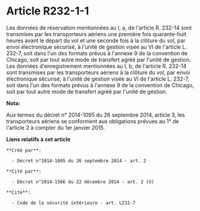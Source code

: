 # Article R232-1-1

Les données de réservation mentionnées au I, a, de l'article R. 232-14 sont transmises par les transporteurs aériens une
première fois quarante-huit heures avant le départ du vol et une seconde fois à la clôture du vol, par envoi électronique
sécurisé, à l'unité de gestion visée au VI de l'article L. 232-7, soit dans l'un des formats prévus à l'annexe 9 de la
convention de Chicago, soit par tout autre mode de transfert agréé par l'unité de gestion. Les données d'enregistrement
mentionnées au I, b, de l'article R. 232-14 sont transmises par les transporteurs aériens à la clôture du vol, par envoi
électronique sécurisé, à l'unité de gestion visée au VI de l'article L. 232-7, soit dans l'un des formats prévus à l'annexe 9
de la convention de Chicago, soit par tout autre mode de transfert agréé par l'unité de gestion.

**Nota:**

Aux termes du décret n° 2014-1095 du 26 septembre 2014, article 3, les transporteurs aériens se conforment aux obligations
prévues au 1° de l'article 2 à compter du 1er janvier 2015.

**Liens relatifs à cet article**

	**Créé par**:

	  - Décret n°2014-1095 du 26 septembre 2014 - art. 2

	**Cité par**:

	  - Décret n°2014-1566 du 22 décembre 2014 - art. 2 (V)

	**Cite**:

	  - Code de la sécurité intérieure - art. L232-7
